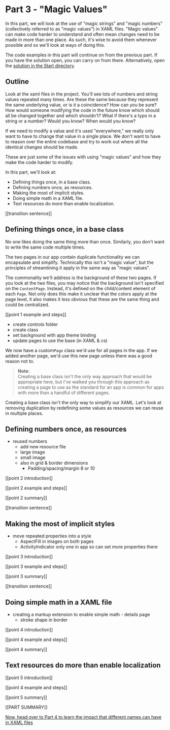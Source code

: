# Part 3 - "Magic Values"

In this part, we will look at the use of "magic strings" and "magic numbers" (collectively referred to as "magic values") in XAML files. "Magic values" can make code harder to understand and often mean changes need to be made in more than one place. As such, it's wise to avoid them whenever possible and so we'll look at ways of doing this.

The code examples in this part will continue on from the previous part. If you have the solution open, you can carry on from there. Alternatively, open the [solution in the Start directory](./Start/).

## Outline

Look at the xaml files in the project.
You'll see lots of numbers and string values repeated many times.
Are these the same because they represent the same underlying value, or is it a coincidence? How can you be sure? How would someone modifying the code in the future know which should all be changed together and which shouldn't?
What if there's a typo in a string or a number? Would you know? When would you know?

If we need to modify a value and it's used "everywhere," we really only want to have to change that value in a single place. We don't want to have to reason over the entire codebase and try to work out where all the identical changes should be made.

These are just some of the issues with using "magic values" and how they make the code harder to modify.

In this part, we'll look at:

- Defining things once, in a base class.
- Defining numbers once, as resources.
- Making the most of implicit styles.
- Doing simple math in a XAML file.
- Text resources do more than enable localization.

[[transition sentence]]

## Defining things once, in a base class

No one likes doing the same thing more than once. Similarly, you don't want to write the same code multiple times.

The two pages in our app contain duplicate functionality we can encapsulate and simplify. Technically this isn't a "magic value", but the principles of streamlining it apply in the same way as "magic values".

The commonality we'll address is the background of these two pages. If you look at the two files, you may notice that the background isn't specified on the `ContentPage`. Instead, it's defined on the child/content element of each `Page`. Not only does this make it unclear that the colors apply at the page level, it also makes it less obvious that these are the same thing and could be centralized.

[[point 1 example and steps]]

- create controls folder
- create class
- set background with app theme binding
- update pages to use the base (in XAML & cs)

We now have a custom`Page` class we'd use for all pages in the app. If we added another page, we'd use this new page unless there was a good reason not to.

> **Note**:  
> Creating a base class isn't the only way approach that would be appropriate here, but I've walked you through this approach as creating a page to use as the standard for an app is common for apps with more than a handful of different pages.

Creating a base class isn't the only way to simplify our XAML. Let's look at removing duplication by redefining some values as resources we can reuse in multiple places.

## Defining numbers once, as resources

- reused numbers
  - add new resource file
  - large image
  - small image
  - also in grid  & border dimensions
    - Padding/spacing/margin 8 or 10

[[point 2 introduction]]

[[point 2 example and steps]]

[[point 2 summary]]

[[transition sentence]]

## Making the most of implicit styles

- move repeated properties into a style
  - AspectFill in images on both pages
  - ActivityIndicator only one in app so can set more properties there

[[point 3 introduction]]

[[point 3 example and steps]]

[[point 3 summary]]

[[transition sentence]]

## Doing simple math in a XAML file

- creating a markup extension to enable simple math - details page
  - stroke shape in border

[[point 4 introduction]]

[[point 4 example and steps]]

[[point 4 summary]]

## Text resources do more than enable localization

[[point 5 introduction]]

[[point 4 example and steps]]

[[point 5 summary]]

[[PART SUMMARY]]

[Now, head over to Part 4 to learn the impact that different names can have in XAML files](../Part%204%20-%20Naming/README.md)
